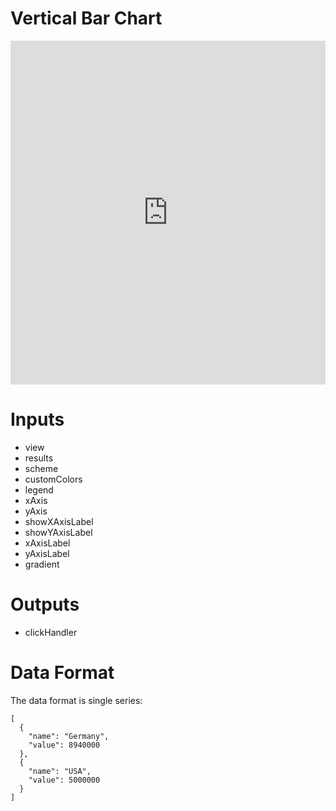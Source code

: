 # Vertical Bar Chart

<iframe width="100%" height="550" frameborder="0" src="https://embed.plnkr.co/IPhMUjOHEhzncDzxRgRm?show=preview"></iframe>

# Inputs
* view
* results
* scheme
* customColors
* legend
* xAxis
* yAxis
* showXAxisLabel
* showYAxisLabel
* xAxisLabel
* yAxisLabel
* gradient

# Outputs
* clickHandler

# Data Format
The data format is single series:

```
[
  {
    "name": "Germany",
    "value": 8940000
  },
  {
    "name": "USA",
    "value": 5000000
  }
]
```
